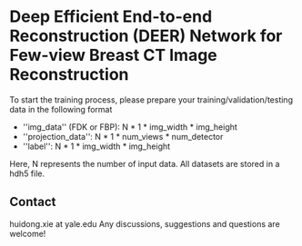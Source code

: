 # Deep Efficient End-to-end Reconstruction (DEER) Network for Few-view Breast CT Image Reconstruction
To start the training process, please prepare your training/validation/testing data in the following format

* ''img_data'' (FDK or FBP): N * 1 * img_width * img_height
* ''projection_data'': N * 1 * num_views * num_detector
* ''label'': N * 1 * img_width * img_height

Here, N represents the number of input data.
All datasets are stored in a hdh5 file.


## Contact
huidong.xie at yale.edu
Any discussions, suggestions and questions are welcome!
